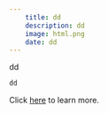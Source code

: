 ```yaml
---
    title: dd
    description: dd
    image: html.png
    date: dd
---
```


dd

```html
dd
```

Click [here](df:/he.com) to learn more.